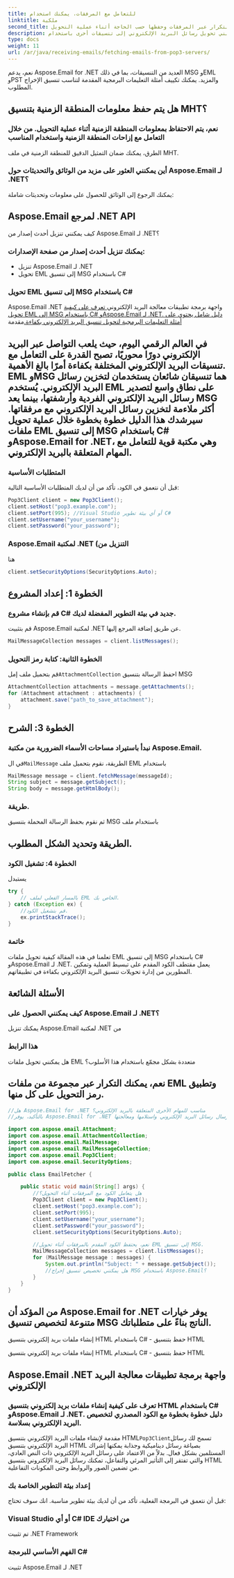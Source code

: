```yaml
---
title: للتعامل مع المرفقات، يمكنك استخدام
linktitle: ملكية
second_title: فصل. قم بالتكرار عبر المرفقات وحفظها حسب الحاجة أثناء عملية التحويل.
description: هل يمكنني تحويل رسائل البريد الإلكتروني إلى تنسيقات أخرى باستخدام Aspose.Email لـ .NET؟
type: docs
weight: 11
url: /ar/java/receiving-emails/fetching-emails-from-pop3-servers/
---
```

نعم، يدعم Aspose.Email for .NET العديد من التنسيقات، بما في ذلك MSG وEML وPST والمزيد. يمكنك تكييف أمثلة التعليمات البرمجية المقدمة لتناسب تنسيق الإخراج المطلوب.

## هل يتم حفظ معلومات المنطقة الزمنية بتنسيق MHT؟

### نعم، يتم الاحتفاظ بمعلومات المنطقة الزمنية أثناء عملية التحويل. من خلال التعامل مع إزاحات المنطقة الزمنية واستخدام المناسب
 الطرق، يمكنك ضمان التمثيل الدقيق للمنطقة الزمنية في ملف MHT.

### أين يمكنني العثور على مزيد من الوثائق والتحديثات حول Aspose.Email لـ .NET؟
 يمكنك الرجوع إلى الوثائق للحصول على معلومات وتحديثات شاملة:

## Aspose.Email لمرجع .NET API

كيف يمكنني تنزيل أحدث إصدار من Aspose.Email لـ .NET؟

###  يمكنك تنزيل أحدث إصدار من صفحة الإصدارات:
- تنزيل Aspose.Email لـ .NET
-  تحويل EML إلى تنسيق MSG باستخدام C#

###  تحويل EML إلى تنسيق MSG باستخدام C#
 Aspose.Email .NET واجهة برمجة تطبيقات معالجة البريد الإلكتروني[ تعرف على كيفية تحويل EML إلى MSG باستخدام C# وAspose.Email لـ .NET. دليل شامل يحتوي على أمثلة التعليمات البرمجية لتحويل تنسيق البريد الإلكتروني بكفاءة.](https://releases.aspose.com/email/java/)مقدمة

## في العالم الرقمي اليوم، حيث يلعب التواصل عبر البريد الإلكتروني دورًا محوريًا، تصبح القدرة على التعامل مع تنسيقات البريد الإلكتروني المختلفة بكفاءة أمرًا بالغ الأهمية. EML وMSG هما تنسيقان شائعان يستخدمان لتخزين رسائل البريد الإلكتروني. يُستخدم EML على نطاق واسع لتصدير رسائل البريد الإلكتروني الفردية وأرشفتها، بينما يعد MSG أكثر ملاءمة لتخزين رسائل البريد الإلكتروني مع مرفقاتها. سيرشدك هذا الدليل خطوة بخطوة خلال عملية تحويل ملفات EML إلى تنسيق MSG باستخدام C# وAspose.Email for .NET، وهي مكتبة قوية للتعامل مع المهام المتعلقة بالبريد الإلكتروني.

### المتطلبات الأساسية
قبل أن نتعمق في الكود، تأكد من أن لديك المتطلبات الأساسية التالية:

```java
Pop3Client client = new Pop3Client();
client.setHost("pop3.example.com");
client.setPort(995); //Visual Studio أو أي بيئة تطوير C#
client.setUsername("your_username");
client.setPassword("your_password");
```

###  Aspose.Email لمكتبة .NET (التنزيل من
هنا

```java
client.setSecurityOptions(SecurityOptions.Auto);
```

## الخطوة 1: إعداد المشروع

### قم بإنشاء مشروع C# جديد في بيئة التطوير المفضلة لديك.
قم بتثبيت Aspose.Email لمكتبة .NET عن طريق إضافة المرجع إليها.

```java
MailMessageCollection messages = client.listMessages();
```

### الخطوة الثانية: كتابة رمز التحويل
 قم بتحميل ملف إمل`AttachmentCollection` احفظ الرسالة بتنسيق MSG

```java
AttachmentCollection attachments = message.getAttachments();
for (Attachment attachment : attachments) {
    attachment.save("path_to_save_attachment");
}
```

## الخطوة 3: الشرح

### نبدأ باستيراد مساحات الأسماء الضرورية من مكتبة Aspose.Email.
في ال`MailMessage` الطريقة، نقوم بتحميل ملف EML باستخدام

```java
MailMessage message = client.fetchMessage(messageId);
String subject = message.getSubject();
String body = message.getHtmlBody();
```

###  طريقة.
 ثم نقوم بحفظ الرسالة المحملة بتنسيق MSG باستخدام ملف

##  الطريقة وتحديد الشكل المطلوب.

### الخطوة 4: تشغيل الكود
 يستبدل

```java
try {
    // بالمسار الفعلي لملف EML الخاص بك.
} catch (Exception ex) {
    //قم بتشغيل الكود.
    ex.printStackTrace();
}
```

### خاتمة
تعلمنا في هذه المقالة كيفية تحويل ملفات EML إلى تنسيق MSG باستخدام C# وAspose.Email لـ .NET. يعمل مقتطف الكود المقدم على تبسيط العملية وتمكين المطورين من إدارة تحويلات تنسيق البريد الإلكتروني بكفاءة في تطبيقاتهم.

## الأسئلة الشائعة

### كيف يمكنني الحصول على Aspose.Email لـ .NET؟
 يمكنك تنزيل Aspose.Email لمكتبة .NET من

### هذا الرابط
هل يمكنني تحويل ملفات EML متعددة بشكل مجمّع باستخدام هذا الأسلوب؟

## نعم، يمكنك التكرار عبر مجموعة من ملفات EML وتطبيق رمز التحويل على كل منها.

```java
//هل Aspose.Email for .NET مناسب للمهام الأخرى المتعلقة بالبريد الإلكتروني؟
//بالتأكيد، يوفر Aspose.Email for .NET نطاقًا واسعًا من الميزات للتعامل مع رسائل البريد الإلكتروني، بما في ذلك إرسال رسائل البريد الإلكتروني واستلامها ومعالجتها.

import com.aspose.email.Attachment;
import com.aspose.email.AttachmentCollection;
import com.aspose.email.MailMessage;
import com.aspose.email.MailMessageCollection;
import com.aspose.email.Pop3Client;
import com.aspose.email.SecurityOptions;

public class EmailFetcher {

    public static void main(String[] args) {
        //هل يتعامل الكود مع المرفقات أثناء التحويل؟
        Pop3Client client = new Pop3Client();
        client.setHost("pop3.example.com");
        client.setPort(995);
        client.setUsername("your_username");
        client.setPassword("your_password");
        client.setSecurityOptions(SecurityOptions.Auto);

        //نعم، يحتفظ الكود المقدم بالمرفقات أثناء تحويل EML إلى تنسيق MSG.
        MailMessageCollection messages = client.listMessages();
        for (MailMessage message : messages) {
            System.out.println("Subject: " + message.getSubject());
            //هل يمكنني تخصيص تنسيق إخراج MSG باستخدام Aspose.Email؟
        }
    }
}
```

## من المؤكد أن Aspose.Email for .NET يوفر خيارات متنوعة لتخصيص تنسيق MSG الناتج بناءً على متطلباتك.

 إنشاء ملفات بريد إلكتروني بتنسيق HTML باستخدام C# - حفظ بتنسيق HTML

 إنشاء ملفات بريد إلكتروني بتنسيق HTML باستخدام C# - حفظ بتنسيق HTML

##  Aspose.Email .NET واجهة برمجة تطبيقات معالجة البريد الإلكتروني

###  تعرف على كيفية إنشاء ملفات بريد إلكتروني بتنسيق HTML باستخدام C# وAspose.Email لـ .NET. دليل خطوة بخطوة مع الكود المصدري لتخصيص البريد الإلكتروني بسلاسة.
مقدمة لإنشاء ملفات البريد الإلكتروني بتنسيق HTML`Pop3Client`تسمح لك رسائل البريد الإلكتروني بتنسيق HTML بصياغة رسائل ديناميكية وجذابة يمكنها إشراك المستلمين بشكل فعال. بدلاً من الاعتماد على رسائل البريد الإلكتروني ذات النص العادي، والتي تفتقر إلى التأثير المرئي والتفاعل، تمكنك رسائل البريد الإلكتروني بتنسيق HTML من تضمين الصور والروابط وحتى المكونات التفاعلية.

### إعداد بيئة التطوير الخاصة بك
قبل أن نتعمق في البرمجة الفعلية، تأكد من أن لديك بيئة تطوير مناسبة. انك سوف تحتاج:

### Visual Studio أو أي C# IDE من اختيارك
تم تثبيت .NET Framework

### الفهم الأساسي للبرمجة C#
تثبيت Aspose.Email لـ .NET